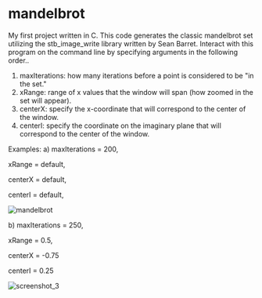# mandelbrot
My first project written in C.  This code generates the classic mandelbrot set utilizing the stb_image_write library 
written by Sean Barret.  Interact with this program on the command line by specifying arguments in the following order..

1. maxIterations: how many iterations before a point is considered to be "in the set."
2. xRange: range of x values that the window will span (how zoomed in the set will appear).
3. centerX: specify the x-coordinate that will correspond to the center of the window.
4. centerI: specify the coordinate on the imaginary plane that will correspond to the center of the window.

Examples:
a) 
maxIterations = 200,

xRange = default,

centerX = default,

centerI = default,

![mandelbrot](https://user-images.githubusercontent.com/36753018/60391514-cf047280-9aa4-11e9-9455-cf21840d4d6f.png)

b) 
maxIterations = 250,

xRange = 0.5,

centerX = -0.75

centerI = 0.25

![screenshot_3](https://user-images.githubusercontent.com/36753018/60469457-93d38200-9c11-11e9-86b2-0a2f72685359.png)
